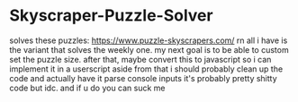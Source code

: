 # Skyscraper-Puzzle-Solver
solves these puzzles: https://www.puzzle-skyscrapers.com/
rn all i have is the variant that solves the weekly one. my next goal is to be able to custom set the puzzle size. after that, maybe convert this to javascript so i can implement it in a userscript
aside from that i should probably clean up the code and actually have it parse console inputs
it's probably pretty shitty code but idc. and if u do you can suck me
